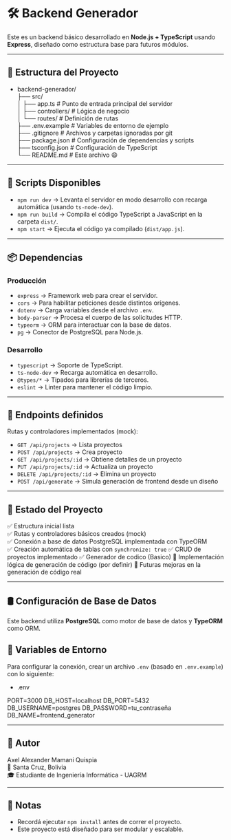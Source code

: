 # 🛠️ Backend Generador

Este es un backend básico desarrollado en **Node.js + TypeScript** usando **Express**, diseñado como estructura base para futuros módulos.

---


## 📁 Estructura del Proyecto
- backend-generador/  
  ├── src/  
  │   ├── app.ts               # Punto de entrada principal del servidor  
  │   ├── controllers/         # Lógica de negocio  
  │   └── routes/              # Definición de rutas  
  ├── .env.example             # Variables de entorno de ejemplo  
  ├── .gitignore               # Archivos y carpetas ignoradas por git  
  ├── package.json             # Configuración de dependencias y scripts  
  ├── tsconfig.json            # Configuración de TypeScript  
  └── README.md                # Este archivo 😄

---

## 🚀 Scripts Disponibles

- `npm run dev` → Levanta el servidor en modo desarrollo con recarga automática (usando `ts-node-dev`).
- `npm run build` → Compila el código TypeScript a JavaScript en la carpeta `dist/`.
- `npm start` → Ejecuta el código ya compilado (`dist/app.js`).

---

## 📦 Dependencias

### Producción
- `express` → Framework web para crear el servidor.
- `cors` → Para habilitar peticiones desde distintos orígenes.
- `dotenv` → Carga variables desde el archivo `.env`.
- `body-parser` → Procesa el cuerpo de las solicitudes HTTP.
- `typeorm` → ORM para interactuar con la base de datos.
- `pg` → Conector de PostgreSQL para Node.js.

### Desarrollo
- `typescript` → Soporte de TypeScript.
- `ts-node-dev` → Recarga automática en desarrollo.
- `@types/*` → Tipados para librerías de terceros.
- `eslint` → Linter para mantener el código limpio.

---


## 🔌 Endpoints definidos

Rutas y controladores implementados (mock):

- `GET /api/projects` → Lista proyectos
- `POST /api/projects` → Crea proyecto
- `GET /api/projects/:id` → Obtiene detalles de un proyecto
- `PUT /api/projects/:id` → Actualiza un proyecto
- `DELETE /api/projects/:id` → Elimina un proyecto
- `POST /api/generate` → Simula generación de frontend desde un diseño

---

## 📌 Estado del Proyecto

✅ Estructura inicial lista  
✅ Rutas y controladores básicos creados (mock)  
✅ Conexión a base de datos PostgreSQL implementada con TypeORM  
✅ Creación automática de tablas con `synchronize: true` 
✅ CRUD de proyectos implementado 
✅ Generador de codico (Basico) 
🧠 Implementación lógica de generación de código (por definir)
🚧 Futuras mejoras en la generación de código real

---

## 🛢️ Configuración de Base de Datos

Este backend utiliza **PostgreSQL** como motor de base de datos y **TypeORM** como ORM.

## 🌱 Variables de Entorno

Para configurar la conexión, crear un archivo `.env` (basado en `.env.example`) con lo siguiente:

  - .env

  PORT=3000
  DB_HOST=localhost
  DB_PORT=5432
  DB_USERNAME=postgres
  DB_PASSWORD=tu_contraseña
  DB_NAME=frontend_generator

---

## 👤 Autor

Axel Alexander Mamani Quispia  
📍 Santa Cruz, Bolivia  
🎓 Estudiante de Ingeniería Informática - UAGRM

---

## 🧠 Notas

- Recordá ejecutar `npm install` antes de correr el proyecto.
- Este proyecto está diseñado para ser modular y escalable.


